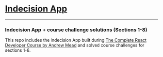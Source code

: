 # [Indecision App](https://aubrey-w-indecision-app.netlify.app/)
---
### Indecision App + course challenge solutions (Sections 1-8)

This repo includes the Indecision App built during [The Complete React Developer Course by Andrew Mead](https://www.udemy.com/course/react-2nd-edition/) and solved course challenges for sections 1-8.